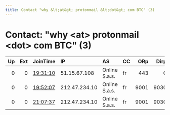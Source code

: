 ```yaml
---
title: Contact "why &lt;at&gt; protonmail &lt;dot&gt; com BTC" (3)
---
```


# Contact: "why &lt;at&gt; protonmail &lt;dot&gt; com BTC" (3)

|   Up |   Ext | JoinTime                                                                                   | IP            | AS            | CC   |   ORp |   Dirp | OS    | Version   | Nickname          |   eFamMembers |
|-----:|------:|:-------------------------------------------------------------------------------------------|:--------------|:--------------|:-----|------:|-------:|:------|:----------|:------------------|--------------:|
|    0 |     0 | [19:31:10](https://atlas.torproject.org/#details/4C46B4A054ED25E819A9491C5CBA53250DD931B6) | 51.15.67.108  | Online S.a.s. | fr   |   443 |      0 | Linux | 0.2.9.11  | EncryptedData     |             1 |
|    0 |     0 | [19:52:07](https://atlas.torproject.org/#details/815DB48E2ADC4D0113370A6D257B5BD906B7FA16) | 212.47.234.10 | Online S.a.s. | fr   |  9001 |   9030 | Linux | 0.3.2.9   | EncryptedMushroom |             1 |
|    0 |     0 | [21:07:37](https://atlas.torproject.org/#details/BB5C1A610A9A73172EDCB28B7BC5D37B5B7F5FDF) | 212.47.234.10 | Online S.a.s. | fr   |  9001 |   9030 | Linux | 0.3.2.9   | EncryptedMushroom |             1 |
